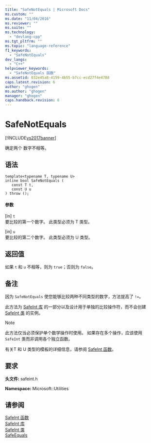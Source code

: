 ```yaml
---
title: "SafeNotEquals | Microsoft Docs"
ms.custom: ""
ms.date: "11/04/2016"
ms.reviewer: ""
ms.suite: ""
ms.technology: 
  - "devlang-cpp"
ms.tgt_pltfrm: ""
ms.topic: "language-reference"
f1_keywords: 
  - "SafeNotEquals"
dev_langs: 
  - "C++"
helpviewer_keywords: 
  - "SafeNotEquals 函数"
ms.assetid: 032e45a8-4159-4b55-b7cc-ecd27f4e4788
caps.latest.revision: 6
author: "ghogen"
ms.author: "ghogen"
manager: "ghogen"
caps.handback.revision: 6
---
```

# SafeNotEquals
[!INCLUDE[vs2017banner](../assembler/inline/includes/vs2017banner.md)]

确定两个 数字不相等。  
  
## 语法  
  
```  
template<typename T, typename U>  
inline bool SafeNotEquals (  
   const T t,  
   const U u  
) throw ();  
```  
  
#### 参数  
 \[in\] `t`  
 要比较的第一个数字。  此类型必须为 T 类型。  
  
 \[in\] `u`  
 要比较的第二个数字。  此类型必须为 U 类型。  
  
## 返回值  
 如果 `t` 和 `u` 不相等，则为 `true`；否则为 `false`。  
  
## 备注  
 因为 `SafeNotEquals` 使您能够比较两种不同类型的数字，方法提高了 `!=`。  
  
 此方法为 [SafeInt 库](../windows/safeint-library.md) 的一部分以及设计用于单独的比较操作符，而不会创建[SafeInt 类](../windows/safeint-class.md) 的实例。  
  
> [!NOTE]
>  此方法仅当必须保护单个数学操作时使用。  如果存在多个操作，应该使用 `SafeInt` 类而非调用各个独立函数。  
  
 有关T 和 U 类型的模板的详细信息，请参阅 [SafeInt 函数](../windows/safeint-functions.md)。  
  
## 要求  
 **头文件:** safeint.h  
  
 **Namespace:** Microsoft::Utilities  
  
## 请参阅  
 [SafeInt 函数](../windows/safeint-functions.md)   
 [SafeInt 库](../windows/safeint-library.md)   
 [SafeInt 类](../windows/safeint-class.md)   
 [SafeEquals](../windows/safeequals.md)